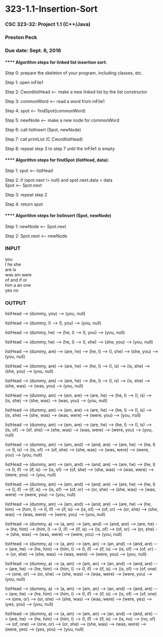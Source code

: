 # 323-1.1-Insertion-Sort<br />
### CSC 323-32: Project 1.1 (C++/Java)<br />
### Preston Peck<br />
### Due date: Sept. 6, 2016<br />

#### **** Algorithm steps for linked list insertion sort:<br />

Step 0: prepare the skeleton of your program, including classes, etc.<br />

Step 1:  open inFile1<br />

Step 2: CwordlistHead <-- make a new linked list by the list constructor<br />

Step 3:  commonWord <-- read a word from inFile1<br />

Step 4:  spot <-- findSpot(commonWord)<br />

Step 5:  newNode <-- make a new node for commonWord<br />

Step 6: call listInsert (Spot, newNode)<br />

Step 7: call printList (C CwordlistHead)<br />

Step 8: repeat step 3 to step 7 until the inFile1 is empty<br />


#### **** Algorithm steps for findSpot (listHead, data):<br />

Step 1: spot <-- listHead<br />

Step 2: if (spot.next != null) and spot.next.data < data<br />
           Spot <-- Spot.next<br />
           
Step 3: repeat step 2<br />

Step 4: return spot<br />

#### **** Algorithm steps for listInsert (Spot, newNode)<br />

Step 1: newNode <-- Spot.next<br />

Step 2: Spot.next <-- newNode <br />

### INPUT<br />
you<br />
I he she<br />
are is<br />
was am were<br />
of and if or<br />
him a an one<br />
yes no<br />

### OUTPUT<br />
listHead --> (dummy, you) --> (you, null)<br />

listHead --> (dummy, I) --> (I, you) --> (you, null)<br />

listHead --> (dummy, he) --> (he, I) --> (I, you) --> (you, null)<br />

listHead --> (dummy, he) --> (he, I) --> (I, she) --> (she, you) --> (you, null)<br />

listHead --> (dummy, are) --> (are, he) --> (he, I) --> (I, she) --> (she, you) --> (you, null)<br />

listHead --> (dummy, are) --> (are, he) --> (he, I) --> (I, is) --> (is, she) --> (she, you) --> (you, null)<br />

listHead --> (dummy, are) --> (are, he) --> (he, I) --> (I, is) --> (is, she) --> (she, was) --> (was, you) --> (you, null)<br />

listHead --> (dummy, am) --> (am, are) --> (are, he) --> (he, I) --> (I, is) --> (is, she) --> (she, was) --> (was, you) --> (you, null)<br />

listHead --> (dummy, am) --> (am, are) --> (are, he) --> (he, I) --> (I, is) --> (is, she) --> (she, was) --> (was, were) --> (were, you) --> (you, null)<br />

listHead --> (dummy, am) --> (am, are) --> (are, he) --> (he, I) --> (I, is) --> (is, of) --> (of, she) --> (she, was) --> (was, were) --> (were, you) --> (you, null)<br />

listHead --> (dummy, am) --> (am, and) --> (and, are) --> (are, he) --> (he, I) --> (I, is) --> (is, of) --> (of, she) --> (she, was) --> (was, were) --> (were, you) --> (you, null)<br />

listHead --> (dummy, am) --> (am, and) --> (and, are) --> (are, he) --> (he, I) --> (I, if) --> (if, is) --> (is, of) --> (of, she) --> (she, was) --> (was, were) --> (were, you) --> (you, null)<br />

listHead --> (dummy, am) --> (am, and) --> (and, are) --> (are, he) --> (he, I) --> (I, if) --> (if, is) --> (is, of) --> (of, or) --> (or, she) --> (she, was) --> (was, were) --> (were, you) --> (you, null)<br />

listHead --> (dummy, am) --> (am, and) --> (and, are) --> (are, he) --> (he, him) --> (him, I) --> (I, if) --> (if, is) --> (is, of) --> (of, or) --> (or, she) --> (she, was) --> (was, were) --> (were, you) --> (you, null)<br />

listHead --> (dummy, a) --> (a, am) --> (am, and) --> (and, are) --> (are, he) --> (he, him) --> (him, I) --> (I, if) --> (if, is) --> (is, of) --> (of, or) --> (or, she) --> (she, was) --> (was, were) --> (were, you) --> (you, null)<br />

listHead --> (dummy, a) --> (a, am) --> (am, an) --> (an, and) --> (and, are) --> (are, he) --> (he, him) --> (him, I) --> (I, if) --> (if, is) --> (is, of) --> (of, or) --> (or, she) --> (she, was) --> (was, were) --> (were, you) --> (you, null)<br />

listHead --> (dummy, a) --> (a, am) --> (am, an) --> (an, and) --> (and, are) --> (are, he) --> (he, him) --> (him, I) --> (I, if) --> (if, is) --> (is, of) --> (of, one) --> (one, or) --> (or, she) --> (she, was) --> (was, were) --> (were, you) --> (you, null)<br />

listHead --> (dummy, a) --> (a, am) --> (am, an) --> (an, and) --> (and, are) --> (are, he) --> (he, him) --> (him, I) --> (I, if) --> (if, is) --> (is, of) --> (of, one) --> (one, or) --> (or, she) --> (she, was) --> (was, were) --> (were, yes) --> (yes, you) --> (you, null)<br />

listHead --> (dummy, a) --> (a, am) --> (am, an) --> (an, and) --> (and, are) --> (are, he) --> (he, him) --> (him, I) --> (I, if) --> (if, is) --> (is, no) --> (no, of) --> (of, one) --> (one, or) --> (or, she) --> (she, was) --> (was, were) --> (were, yes) --> (yes, you) --> (you, null)<br />
